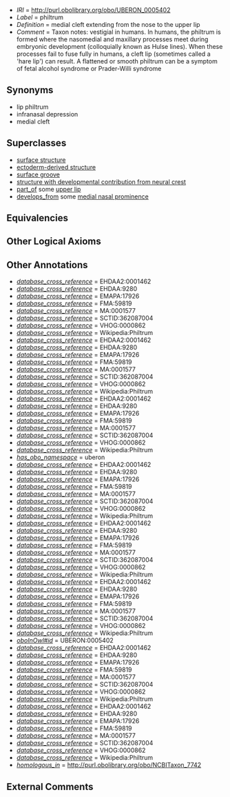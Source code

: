  * *IRI* = http://purl.obolibrary.org/obo/UBERON_0005402
 * *Label* = philtrum
 * *Definition* = medial cleft extending from the nose to the upper lip
 * *Comment* = Taxon notes: vestigial in humans. In humans, the philtrum is formed where the nasomedial and maxillary processes meet during embryonic development (colloquially known as Hulse lines). When these processes fail to fuse fully in humans, a cleft lip (sometimes called a 'hare lip') can result. A flattened or smooth philtrum can be a symptom of fetal alcohol syndrome or Prader-Willi syndrome

## Synonyms

 * lip philtrum
 * infranasal depression
 * medial cleft

## Superclasses

 * [surface structure](../../UBERON/02/UBERON_0003102.md)
 * [ectoderm-derived structure](../../UBERON/21/UBERON_0004121.md)
 * [surface groove](../../UBERON/46/UBERON_0006846.md)
 * [structure with developmental contribution from neural crest](../../UBERON/14/UBERON_0010314.md)
 * [part_of](../../BFO/50/BFO_0000050.md) some [upper lip](../../UBERON/34/UBERON_0001834.md)
 * [develops_from](../../RO/02/RO_0002202.md) some [medial nasal prominence](../../UBERON/68/UBERON_0004068.md)

## Equivalencies


## Other Logical Axioms


## Other Annotations

 * *[database_cross_reference](../../ef/oboInOwl#hasDbXref.md)* = EHDAA2:0001462
 * *[database_cross_reference](../../ef/oboInOwl#hasDbXref.md)* = EHDAA:9280
 * *[database_cross_reference](../../ef/oboInOwl#hasDbXref.md)* = EMAPA:17926
 * *[database_cross_reference](../../ef/oboInOwl#hasDbXref.md)* = FMA:59819
 * *[database_cross_reference](../../ef/oboInOwl#hasDbXref.md)* = MA:0001577
 * *[database_cross_reference](../../ef/oboInOwl#hasDbXref.md)* = SCTID:362087004
 * *[database_cross_reference](../../ef/oboInOwl#hasDbXref.md)* = VHOG:0000862
 * *[database_cross_reference](../../ef/oboInOwl#hasDbXref.md)* = Wikipedia:Philtrum
 * *[database_cross_reference](../../ef/oboInOwl#hasDbXref.md)* = EHDAA2:0001462
 * *[database_cross_reference](../../ef/oboInOwl#hasDbXref.md)* = EHDAA:9280
 * *[database_cross_reference](../../ef/oboInOwl#hasDbXref.md)* = EMAPA:17926
 * *[database_cross_reference](../../ef/oboInOwl#hasDbXref.md)* = FMA:59819
 * *[database_cross_reference](../../ef/oboInOwl#hasDbXref.md)* = MA:0001577
 * *[database_cross_reference](../../ef/oboInOwl#hasDbXref.md)* = SCTID:362087004
 * *[database_cross_reference](../../ef/oboInOwl#hasDbXref.md)* = VHOG:0000862
 * *[database_cross_reference](../../ef/oboInOwl#hasDbXref.md)* = Wikipedia:Philtrum
 * *[database_cross_reference](../../ef/oboInOwl#hasDbXref.md)* = EHDAA2:0001462
 * *[database_cross_reference](../../ef/oboInOwl#hasDbXref.md)* = EHDAA:9280
 * *[database_cross_reference](../../ef/oboInOwl#hasDbXref.md)* = EMAPA:17926
 * *[database_cross_reference](../../ef/oboInOwl#hasDbXref.md)* = FMA:59819
 * *[database_cross_reference](../../ef/oboInOwl#hasDbXref.md)* = MA:0001577
 * *[database_cross_reference](../../ef/oboInOwl#hasDbXref.md)* = SCTID:362087004
 * *[database_cross_reference](../../ef/oboInOwl#hasDbXref.md)* = VHOG:0000862
 * *[database_cross_reference](../../ef/oboInOwl#hasDbXref.md)* = Wikipedia:Philtrum
 * *[has_obo_namespace](../../ce/oboInOwl#hasOBONamespace.md)* = uberon
 * *[database_cross_reference](../../ef/oboInOwl#hasDbXref.md)* = EHDAA2:0001462
 * *[database_cross_reference](../../ef/oboInOwl#hasDbXref.md)* = EHDAA:9280
 * *[database_cross_reference](../../ef/oboInOwl#hasDbXref.md)* = EMAPA:17926
 * *[database_cross_reference](../../ef/oboInOwl#hasDbXref.md)* = FMA:59819
 * *[database_cross_reference](../../ef/oboInOwl#hasDbXref.md)* = MA:0001577
 * *[database_cross_reference](../../ef/oboInOwl#hasDbXref.md)* = SCTID:362087004
 * *[database_cross_reference](../../ef/oboInOwl#hasDbXref.md)* = VHOG:0000862
 * *[database_cross_reference](../../ef/oboInOwl#hasDbXref.md)* = Wikipedia:Philtrum
 * *[database_cross_reference](../../ef/oboInOwl#hasDbXref.md)* = EHDAA2:0001462
 * *[database_cross_reference](../../ef/oboInOwl#hasDbXref.md)* = EHDAA:9280
 * *[database_cross_reference](../../ef/oboInOwl#hasDbXref.md)* = EMAPA:17926
 * *[database_cross_reference](../../ef/oboInOwl#hasDbXref.md)* = FMA:59819
 * *[database_cross_reference](../../ef/oboInOwl#hasDbXref.md)* = MA:0001577
 * *[database_cross_reference](../../ef/oboInOwl#hasDbXref.md)* = SCTID:362087004
 * *[database_cross_reference](../../ef/oboInOwl#hasDbXref.md)* = VHOG:0000862
 * *[database_cross_reference](../../ef/oboInOwl#hasDbXref.md)* = Wikipedia:Philtrum
 * *[database_cross_reference](../../ef/oboInOwl#hasDbXref.md)* = EHDAA2:0001462
 * *[database_cross_reference](../../ef/oboInOwl#hasDbXref.md)* = EHDAA:9280
 * *[database_cross_reference](../../ef/oboInOwl#hasDbXref.md)* = EMAPA:17926
 * *[database_cross_reference](../../ef/oboInOwl#hasDbXref.md)* = FMA:59819
 * *[database_cross_reference](../../ef/oboInOwl#hasDbXref.md)* = MA:0001577
 * *[database_cross_reference](../../ef/oboInOwl#hasDbXref.md)* = SCTID:362087004
 * *[database_cross_reference](../../ef/oboInOwl#hasDbXref.md)* = VHOG:0000862
 * *[database_cross_reference](../../ef/oboInOwl#hasDbXref.md)* = Wikipedia:Philtrum
 * *[oboInOwl#id](../../id/oboInOwl#id.md)* = UBERON:0005402
 * *[database_cross_reference](../../ef/oboInOwl#hasDbXref.md)* = EHDAA2:0001462
 * *[database_cross_reference](../../ef/oboInOwl#hasDbXref.md)* = EHDAA:9280
 * *[database_cross_reference](../../ef/oboInOwl#hasDbXref.md)* = EMAPA:17926
 * *[database_cross_reference](../../ef/oboInOwl#hasDbXref.md)* = FMA:59819
 * *[database_cross_reference](../../ef/oboInOwl#hasDbXref.md)* = MA:0001577
 * *[database_cross_reference](../../ef/oboInOwl#hasDbXref.md)* = SCTID:362087004
 * *[database_cross_reference](../../ef/oboInOwl#hasDbXref.md)* = VHOG:0000862
 * *[database_cross_reference](../../ef/oboInOwl#hasDbXref.md)* = Wikipedia:Philtrum
 * *[database_cross_reference](../../ef/oboInOwl#hasDbXref.md)* = EHDAA2:0001462
 * *[database_cross_reference](../../ef/oboInOwl#hasDbXref.md)* = EHDAA:9280
 * *[database_cross_reference](../../ef/oboInOwl#hasDbXref.md)* = EMAPA:17926
 * *[database_cross_reference](../../ef/oboInOwl#hasDbXref.md)* = FMA:59819
 * *[database_cross_reference](../../ef/oboInOwl#hasDbXref.md)* = MA:0001577
 * *[database_cross_reference](../../ef/oboInOwl#hasDbXref.md)* = SCTID:362087004
 * *[database_cross_reference](../../ef/oboInOwl#hasDbXref.md)* = VHOG:0000862
 * *[database_cross_reference](../../ef/oboInOwl#hasDbXref.md)* = Wikipedia:Philtrum
 * *[homologous_in](../../core#homologous/in/core#homologous_in.md)* = http://purl.obolibrary.org/obo/NCBITaxon_7742

## External Comments

